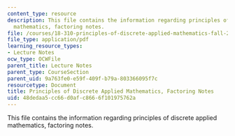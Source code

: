 ```yaml
---
content_type: resource
description: This file contains the information regarding principles of discrete applied
  mathematics, factoring notes.
file: /courses/18-310-principles-of-discrete-applied-mathematics-fall-2013/48dedaa5cc66d0afc8666f101975762a_MIT18_310F13_Ch16.pdf
file_type: application/pdf
learning_resource_types:
- Lecture Notes
ocw_type: OCWFile
parent_title: Lecture Notes
parent_type: CourseSection
parent_uid: 9a763fe0-e59f-409f-b79a-803366095f7c
resourcetype: Document
title: Principles of Discrete Applied Mathematics, Factoring Notes
uid: 48dedaa5-cc66-d0af-c866-6f101975762a
---
```

This file contains the information regarding principles of discrete applied mathematics, factoring notes.

